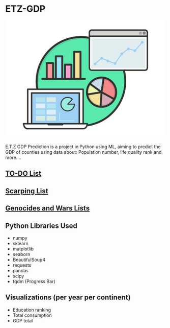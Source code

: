 # ETZ-GDP

![Logo](.github/logo.png)

E.T.Z GDP Prediction is a project in Python using ML, aiming to predict the GDP of counties using data about: Population number, life quality rank and more....

## [TO-DO List](/Todo.md)

## [Scarping List](/Scraping/Scraping_List.md)

## [Genocides and Wars Lists](</Photos/The Chosen ones/life_drop_conflicts/References.md>)

## Python Libraries Used

- numpy
- sklearn
- matplotlib
- seaborn
- BeautifulSoup4
- requests
- pandas
- scipy
- tqdm (Progress Bar)

## Visualizations (per year per continent)

- Education ranking
- Total consumption
- GDP total
